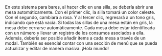 En este sistema para bares, al hacer clic en una silla, se debería abrir una mesa automáticamente. Con el primer clic, la silla tomará un color celeste. Con el segundo, cambiará a rosa. Y al tercer clic, regresará a un tono gris, indicando que está vacía. Si todas las sillas de una mesa están en gris, la mesa debe cerrarse automáticamente. Cada mesa debe estar identificada con un número y llevar un registro de los consumos asociados a ella. Además, debería ser posible añadir items a cada mesa a través de un modal. También es esencial contar con una sección de menú que se pueda actualizar y editar de manera masiva. ¡Hola mundo!